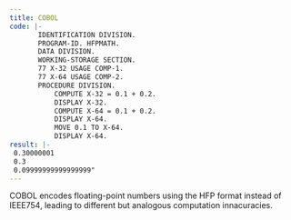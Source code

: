 ```yaml
---
title: COBOL
code: |-
       IDENTIFICATION DIVISION.
       PROGRAM-ID. HFPMATH.
       DATA DIVISION.
       WORKING-STORAGE SECTION.
       77 X-32 USAGE COMP-1.
       77 X-64 USAGE COMP-2.
       PROCEDURE DIVISION.
           COMPUTE X-32 = 0.1 + 0.2.
           DISPLAY X-32.
           COMPUTE X-64 = 0.1 + 0.2.
           DISPLAY X-64.
           MOVE 0.1 TO X-64.
           DISPLAY X-64.
result: |-
 0.30000001
 0.3
 0.09999999999999999"
---
```


COBOL encodes floating-point numbers using the HFP format instead of IEEE754, leading to different but analogous computation innacuracies.
